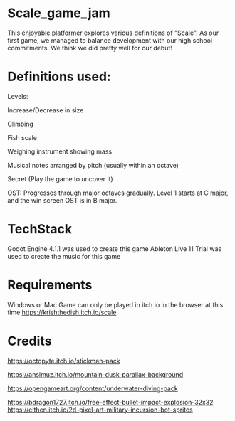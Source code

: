 # Scale_game_jam
This enjoyable platformer explores various definitions of "Scale". As our first game, we managed to balance development with our high school commitments. We think we did pretty well for our debut!

# Definitions used:

Levels:

Increase/Decrease in size

Climbing

Fish scale

Weighing instrument showing mass

Musical notes arranged by pitch (usually within an octave)

Secret (Play the game to uncover it)

OST: Progresses through major octaves gradually. Level 1 starts at C major, and the win screen OST is in B major.

# TechStack
Godot Engine 4.1.1 was used to create this game
Ableton Live 11 Trial was used to create the music for this game

# Requirements
Windows or Mac
Game can only be played in itch io in the browser at this time
https://krishthedish.itch.io/scale

# Credits
https://octopyte.itch.io/stickman-pack

https://ansimuz.itch.io/mountain-dusk-parallax-background

https://opengameart.org/content/underwater-diving-pack

https://bdragon1727.itch.io/free-effect-bullet-impact-explosion-32x32
https://elthen.itch.io/2d-pixel-art-military-incursion-bot-sprites
